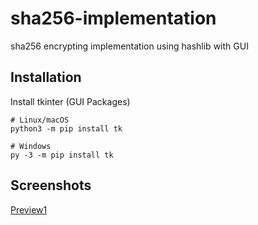 # sha256-implementation
sha256 encrypting implementation using hashlib with GUI

## Installation
Install tkinter (GUI Packages)
```
# Linux/macOS
python3 -m pip install tk

# Windows
py -3 -m pip install tk
```

## Screenshots
[Preview1](https://media.discordapp.net/attachments/706796095719866469/923676858443247666/unknown.png)
